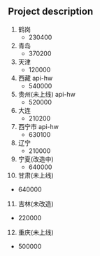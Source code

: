 ## Project description

1. 鹤岗
   - 230400
2. 青岛
   - 370200
3. 天津
   - 120000
4. 西藏 api-hw
   - 540000
5. 贵州(未上线) api-hw
   - 520000
6. 大连
   - 210200
7. 西宁市 api-hw
   - 630100
8. 辽宁
   - 210000
9. 宁夏(改造中)
   - 640000
10. 甘肃(未上线)

- 640000

11. 吉林(未改造)

- 220000

12. 重庆(未上线)

- 500000
